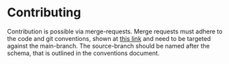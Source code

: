 # Contributing

Contribution is possible via merge-requests. Merge requests must adhere to the code and git conventions, shown at
[this link](https://gitlab.scrayos.net/JustChunks/Tasks/-/wikis/Entwicklung/Konventionen) and need to be targeted
against the main-branch. The source-branch should be named after the schema, that is outlined in the conventions
document.
